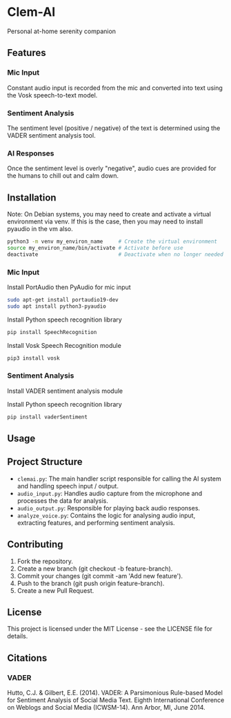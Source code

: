 # Clem-AI
Personal at-home serenity companion

## Features

### Mic Input

Constant audio input is recorded from the mic and converted into text using the Vosk speech-to-text model.

### Sentiment Analysis

The sentiment level (positive / negative) of the text is determined using the VADER sentiment analysis tool.

### AI Responses

Once the sentiment level is overly "negative", audio cues are provided for the humans to chill out and calm down.

## Installation

Note: On Debian systems, you may need to create and activate a virtual environment via venv.  If this is the case, then you may need to install pyaudio in the vm also.

```bash
python3 -m venv my_environ_name     # Create the virtual environment
source my_environ_name/bin/activate # Activate before use
deactivate                          # Deactivate when no longer needed
```

### Mic Input

Install PortAudio then PyAudio for mic input
```bash
sudo apt-get install portaudio19-dev
sudo apt install python3-pyaudio
```

Install Python speech recognition library
```bash
pip install SpeechRecognition
```

Install Vosk Speech Recognition module
```bash
pip3 install vosk
```

### Sentiment Analysis

Install VADER sentiment analysis module

Install Python speech recognition library
```bash
pip install vaderSentiment
```

## Usage

## Project Structure
- `clemai.py`: The main handler script responsible for calling the AI system and handling speech input / output.
- `audio_input.py`: Handles audio capture from the microphone and processes the data for analysis.
- `audio_output.py`: Responsible for playing back audio responses.
- `analyze_voice.py`: Contains the logic for analysing audio input, extracting features, and performing sentiment analysis.

## Contributing
1. Fork the repository.
2. Create a new branch (git checkout -b feature-branch).
3. Commit your changes (git commit -am 'Add new feature').
4. Push to the branch (git push origin feature-branch).
5. Create a new Pull Request.

## License
This project is licensed under the MIT License - see the LICENSE file for details.

## Citations

### VADER

Hutto, C.J. & Gilbert, E.E. (2014). VADER: A Parsimonious Rule-based Model for Sentiment Analysis of Social Media Text. Eighth International Conference on Weblogs and Social Media (ICWSM-14). Ann Arbor, MI, June 2014.
